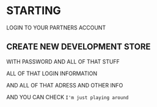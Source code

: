 # STARTING

LOGIN TO YOUR PARTNERS ACCOUNT

## CREATE NEW DEVELOPMENT STORE 

WITH PASSWORD AND ALL OF THAT STUFF

ALL OF THAT LOGIN INFORMATION

AND ALL OF THAT ADRESS AND OTHER INFO

AND YOU CAN CHECK `I'm just playing around`

